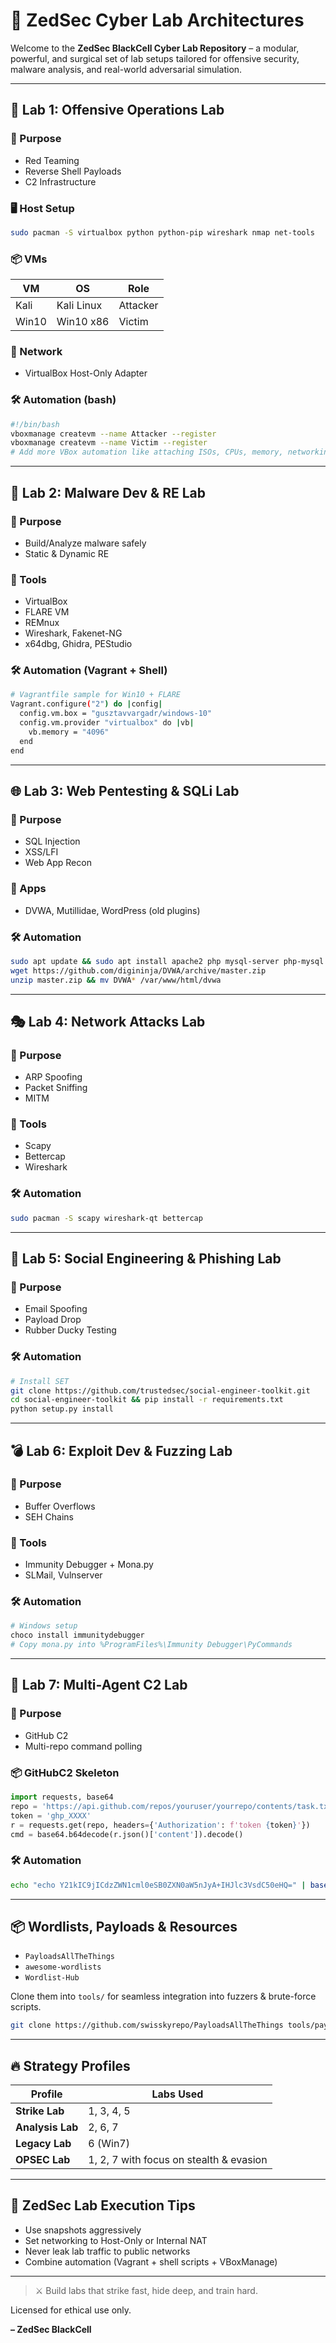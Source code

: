 # 🧨 ZedSec Cyber Lab Architectures

Welcome to the **ZedSec BlackCell Cyber Lab Repository** – a modular, powerful, and surgical set of lab setups tailored for offensive security, malware analysis, and real-world adversarial simulation.

---

## 🧠 Lab 1: Offensive Operations Lab

### 🔧 Purpose
- Red Teaming
- Reverse Shell Payloads
- C2 Infrastructure

### 🖥️ Host Setup
```bash
sudo pacman -S virtualbox python python-pip wireshark nmap net-tools
```

### 📦 VMs
| VM       | OS         | Role      |
|----------|------------|-----------|
| Kali     | Kali Linux | Attacker  |
| Win10    | Win10 x86  | Victim    |

### 📡 Network
- VirtualBox Host-Only Adapter

### 🛠 Automation (bash)
```bash
#!/bin/bash
vboxmanage createvm --name Attacker --register
vboxmanage createvm --name Victim --register
# Add more VBox automation like attaching ISOs, CPUs, memory, networking...
```

---

## 🔬 Lab 2: Malware Dev & RE Lab

### 🔧 Purpose
- Build/Analyze malware safely
- Static & Dynamic RE

### 🧰 Tools
- VirtualBox
- FLARE VM
- REMnux
- Wireshark, Fakenet-NG
- x64dbg, Ghidra, PEStudio

### 🛠 Automation (Vagrant + Shell)
```bash
# Vagrantfile sample for Win10 + FLARE
Vagrant.configure("2") do |config|
  config.vm.box = "gusztavvargadr/windows-10"
  config.vm.provider "virtualbox" do |vb|
    vb.memory = "4096"
  end
end
```

---

## 🌐 Lab 3: Web Pentesting & SQLi Lab

### 🔧 Purpose
- SQL Injection
- XSS/LFI
- Web App Recon

### 🧰 Apps
- DVWA, Mutillidae, WordPress (old plugins)

### 🛠 Automation
```bash
sudo apt update && sudo apt install apache2 php mysql-server php-mysql
wget https://github.com/digininja/DVWA/archive/master.zip
unzip master.zip && mv DVWA* /var/www/html/dvwa
```

---

## 🎭 Lab 4: Network Attacks Lab

### 🔧 Purpose
- ARP Spoofing
- Packet Sniffing
- MITM

### 🧰 Tools
- Scapy
- Bettercap
- Wireshark

### 🛠 Automation
```bash
sudo pacman -S scapy wireshark-qt bettercap
```

---

## 🧪 Lab 5: Social Engineering & Phishing Lab

### 🔧 Purpose
- Email Spoofing
- Payload Drop
- Rubber Ducky Testing

### 🛠 Automation
```bash
# Install SET
git clone https://github.com/trustedsec/social-engineer-toolkit.git
cd social-engineer-toolkit && pip install -r requirements.txt
python setup.py install
```

---

## 💣 Lab 6: Exploit Dev & Fuzzing Lab

### 🔧 Purpose
- Buffer Overflows
- SEH Chains

### 🧰 Tools
- Immunity Debugger + Mona.py
- SLMail, Vulnserver

### 🛠 Automation
```powershell
# Windows setup
choco install immunitydebugger
# Copy mona.py into %ProgramFiles%\Immunity Debugger\PyCommands
```

---

## 📡 Lab 7: Multi-Agent C2 Lab

### 🔧 Purpose
- GitHub C2
- Multi-repo command polling

### 📦 GitHubC2 Skeleton
```python
import requests, base64
repo = 'https://api.github.com/repos/youruser/yourrepo/contents/task.txt'
token = 'ghp_XXXX'
r = requests.get(repo, headers={'Authorization': f'token {token}'})
cmd = base64.b64decode(r.json()['content']).decode()
```

### 🛠 Automation
```bash
echo "echo Y21kIC9jICdzZWN1cml0eSB0ZXN0aW5nJyA+IHJlc3VsdC50eHQ=" | base64 -d > task.sh
```

---

## 📦 Wordlists, Payloads & Resources
- `PayloadsAllTheThings`
- `awesome-wordlists`
- `Wordlist-Hub`

Clone them into `tools/` for seamless integration into fuzzers & brute-force scripts.

```bash
git clone https://github.com/swisskyrepo/PayloadsAllTheThings tools/payloads
```

---

## 🔥 Strategy Profiles

| Profile        | Labs Used                                  |
|----------------|---------------------------------------------|
| **Strike Lab** | 1, 3, 4, 5                                  |
| **Analysis Lab** | 2, 6, 7                                    |
| **Legacy Lab** | 6 (Win7)                                    |
| **OPSEC Lab**  | 1, 2, 7 with focus on stealth & evasion     |

---

## 🧠 ZedSec Lab Execution Tips

- Use snapshots aggressively
- Set networking to Host-Only or Internal NAT
- Never leak lab traffic to public networks
- Combine automation (Vagrant + shell scripts + VBoxManage)

---

> ⚔️ Build labs that strike fast, hide deep, and train hard.

Licensed for ethical use only.

**– ZedSec BlackCell**

